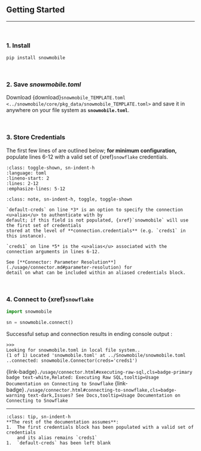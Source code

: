 ## Getting Started
---

<br>

### 1. Install
`pip install snowmobile`

<br>

### 2. Save *snowmobile.toml*
Download {download}`snowmobile_TEMPLATE.toml <../snowmobile/core/pkg_data/snowmobile_TEMPLATE.toml>` and save it in anywhere on your file system as **`snowmobile.toml`**.

<br>

### 3. Store Credentials
The first few lines of [](./usage/snowmobile_toml.md) are outlined below; **for 
minimum configuration,** populate lines 6-12 with a valid set of {xref}`snowflake` 
credentials.

`````{literalinclude} ../snowmobile/core/pkg_data/snowmobile_TEMPLATE.toml
:class: toggle-shown, sn-indent-h
:language: toml
:lineno-start: 2
:lines: 2-12
:emphasize-lines: 5-12
`````

````{admonition} More Info
:class: note, sn-indent-h, toggle, toggle-shown

`default-creds` on line *3* is an option to specify the connection <u>alias</u> to authenticate with by 
default; if this field is not populated, {xref}`snowmobile` will use the first set of credentials
stored at the level of **connection.credentials** (e.g. `creds1` in this instance).

`creds1` on line *5* is the <u>alias</u> associated with the connection arguments in lines 6-12.
 
See [**Connector: Parameter Resolution**](./usage/connector.md#parameter-resolution) for
detail on what can be included within an aliased credentials block.
````

<br>

### 4. Connect to {xref}`snowflake`

```python
import snowmobile

sn = snowmobile.connect()
```

Successful setup and connection results in ending console output :

    >>>
    Looking for snowmobile.toml in local file system..
    (1 of 1) Located 'snowmobile.toml' at ../Snowmobile/snowmobile.toml
    ..connected: snowmobile.Connector(creds='creds1')

{link-badge}`./usage/connector.html#executing-raw-sql,cls=badge-primary badge text-white,Related: Executing Raw SQL,tooltip=Usage Documentation on Connecting to Snowflake`
{link-badge}`./usage/connector.html#connecting-to-snowflake,cls=badge-warning text-dark,Issues? See Docs,tooltip=Usage Documentation on Connecting to Snowflake`

<hr>

````{admonition} Tip
:class: tip, sn-indent-h
**The rest of the documentation assumes**: 
1.  The first credentials block has been populated with a valid set of credentials
    and its alias remains `creds1`
1.  `default-creds` has been left blank
````
